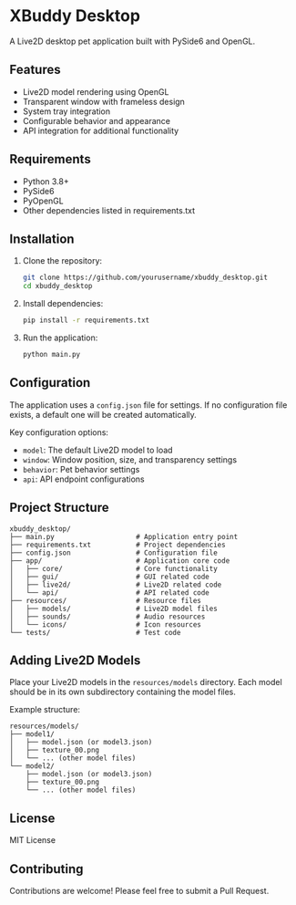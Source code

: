 # XBuddy Desktop

A Live2D desktop pet application built with PySide6 and OpenGL.

## Features

- Live2D model rendering using OpenGL
- Transparent window with frameless design
- System tray integration
- Configurable behavior and appearance
- API integration for additional functionality

## Requirements

- Python 3.8+
- PySide6
- PyOpenGL
- Other dependencies listed in requirements.txt

## Installation

1. Clone the repository:
   ```bash
   git clone https://github.com/yourusername/xbuddy_desktop.git
   cd xbuddy_desktop
   ```

2. Install dependencies:
   ```bash
   pip install -r requirements.txt
   ```

3. Run the application:
   ```bash
   python main.py
   ```

## Configuration

The application uses a `config.json` file for settings. If no configuration file exists, a default one will be created automatically.

Key configuration options:
- `model`: The default Live2D model to load
- `window`: Window position, size, and transparency settings
- `behavior`: Pet behavior settings
- `api`: API endpoint configurations

## Project Structure

```
xbuddy_desktop/
├── main.py                    # Application entry point
├── requirements.txt           # Project dependencies
├── config.json                # Configuration file
├── app/                       # Application core code
│   ├── core/                  # Core functionality
│   ├── gui/                   # GUI related code
│   ├── live2d/                # Live2D related code
│   └── api/                   # API related code
├── resources/                 # Resource files
│   ├── models/                # Live2D model files
│   ├── sounds/                # Audio resources
│   └── icons/                 # Icon resources
└── tests/                     # Test code
```

## Adding Live2D Models

Place your Live2D models in the `resources/models` directory. Each model should be in its own subdirectory containing the model files.

Example structure:
```
resources/models/
├── model1/
│   ├── model.json (or model3.json)
│   ├── texture_00.png
│   └── ... (other model files)
└── model2/
    ├── model.json (or model3.json)
    ├── texture_00.png
    └── ... (other model files)
```

## License

MIT License

## Contributing

Contributions are welcome! Please feel free to submit a Pull Request. 